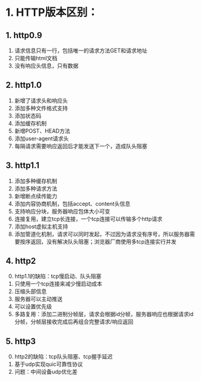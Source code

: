 # 1. HTTP版本区别：
## 1. http0.9
1. 请求信息只有一行，包括唯一的请求方法GET和请求地址
2. 只能传输html文档
3. 没有响应头信息，只有数据
## 2. http1.0
1. 新增了请求头和响应头
2. 添加多种文件格式支持
3. 添加状态码
4. 添加缓存机制
5. 新增POST、HEAD方法
6. 添加user-agent请求头
7. 每隔请求需要响应返回后才能发送下一个，造成队头阻塞
## 3. http1.1
1. 添加多种缓存机制
2. 添加多种请求方法
3. 新增断点续传能力
4. 添加内容协商机制，包括accept、content头信息
5. 支持响应分块，服务器响应包体大小可变
6. 连接复用，建立tcp长连接，一个tcp连接可以传输多个http请求
7. 添加host虚拟主机支持
8. 添加管道化机制，请求可以同时发起，不过因为请求没有序号，所以服务器需要按序返回，没有解决队头阻塞；浏览器厂商使用多tcp连接实行并发
## 4. http2
0. http1.1的缺陷：tcp慢启动、队头阻塞
1. 只使用一个tcp连接来减少慢启动成本
2. 压缩头部信息
3. 服务器可以主动推送
4. 可以设置优先级
5. 多路复用：添加二进制分帧层，请求会根据id分帧，服务器响应也根据请求id分帧，分帧层接收完成后再组合完整请求/响应返回
## 5. http3
0. http2的缺陷：tcp队头阻塞、tcp握手延迟
1. 基于udp实现quic可靠性协议
2. 问题：中间设备udp优化差